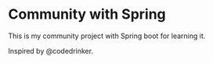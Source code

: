 # Community with Spring

This is my community project with Spring boot for learning it. 

Inspired by @codedrinker.